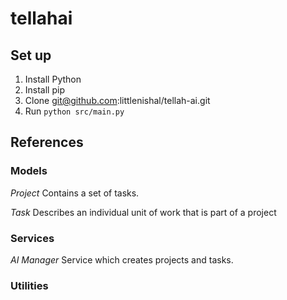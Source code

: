 # tellahai
## Set up
1. Install Python
2. Install pip
3. Clone git@github.com:littlenishal/tellah-ai.git
4. Run `python src/main.py`

## References

### Models
*Project*
Contains a set of tasks.

*Task*
Describes an individual unit of work that is part of a project

### Services
*AI Manager*
Service which creates projects and tasks.

### Utilities